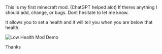 This is my first minecraft mod. (ChatGPT helped alot) If theres anything I should add, change, or bugs. Dont hesitate to let me know.


It allows you to set a health and it will tell you when you are below that health.


![Low Health Mod Demo](https://i.imgur.com/XM6vlTy.gif)



Thanks
